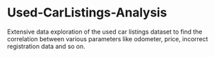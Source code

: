 # Used-CarListings-Analysis
Extensive data exploration of the used car listings dataset to find the correlation between various parameters like odometer, price, incorrect registration data and so on.
